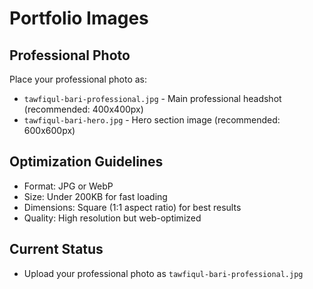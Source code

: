 # Portfolio Images

## Professional Photo
Place your professional photo as:
- `tawfiqul-bari-professional.jpg` - Main professional headshot (recommended: 400x400px)
- `tawfiqul-bari-hero.jpg` - Hero section image (recommended: 600x600px)

## Optimization Guidelines
- Format: JPG or WebP
- Size: Under 200KB for fast loading
- Dimensions: Square (1:1 aspect ratio) for best results
- Quality: High resolution but web-optimized

## Current Status
- Upload your professional photo as `tawfiqul-bari-professional.jpg`
